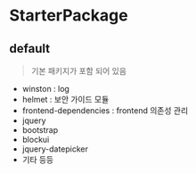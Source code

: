 # StarterPackage

## default 

> 기본 패키지가 포함 되어 있음

 - winston : log 
 - helmet : 보안 가이드 모듈
 - frontend-dependencies : frontend 의존성 관리
 - jquery
 - bootstrap
 - blockui
 - jquery-datepicker
 - 기타 등등


